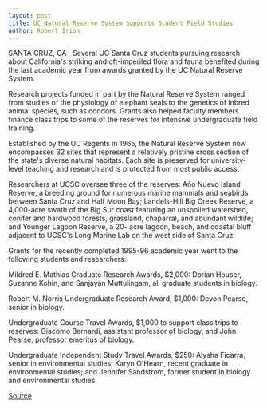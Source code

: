 ```yaml
---
layout: post
title: UC Natural Reserve System Supports Student Field Studies
author: Robert Irion
---
```


SANTA CRUZ, CA--Several UC Santa Cruz students pursuing research  about California's striking and oft-imperiled flora and fauna  benefited during the last academic year from awards granted by the  UC Natural Reserve System.

Research projects funded in part by the Natural Reserve  System ranged from studies of the physiology of elephant seals to  the genetics of inbred animal species, such as condors. Grants also  helped faculty members finance class trips to some of the reserves  for intensive undergraduate field training.

Established by the UC Regents in 1965, the Natural Reserve  System now encompasses 32 sites that represent a relatively  pristine cross section of the state's diverse natural habitats. Each  site is preserved for university-level teaching and research and is  protected from most public access.

Researchers at UCSC oversee three of the reserves: Año Nuevo  Island Reserve, a breeding ground for numerous marine mammals and  seabirds between Santa Cruz and Half Moon Bay; Landels-Hill Big  Creek Reserve, a 4,000-acre swath of the Big Sur coast featuring an  unspoiled watershed, conifer and hardwood forests, grassland,  chaparral, and abundant wildlife; and Younger Lagoon Reserve, a 20- acre lagoon, beach, and coastal bluff adjacent to UCSC's Long Marine  Lab on the west side of Santa Cruz.

Grants for the recently completed 1995-96 academic year  went to the following students and researchers:

Mildred E. Mathias Graduate Research Awards, $2,000: Dorian  Houser, Suzanne Kohin, and Sanjayan Muttulingam, all graduate  students in biology.

Robert M. Norris Undergraduate Research Award, $1,000: Devon  Pearse, senior in biology.

Undergraduate Course Travel Awards, $1,000 to support class  trips to reserves: Giacomo Bernardi, assistant professor of biology,  and John Pearse, professor emeritus of biology.

Undergraduate Independent Study Travel Awards, $250: Alysha  Ficarra, senior in environmental studies; Karyn O'Hearn, recent  graduate in environmental studies; and Jennifer Sandstrom, former  student in biology and environmental studies.

[Source](http://www1.ucsc.edu/news_events/press_releases/archive/96-97/07-96/071896-UC_Natural_Reserve_.html "Permalink to 071896-UC_Natural_Reserve_")

